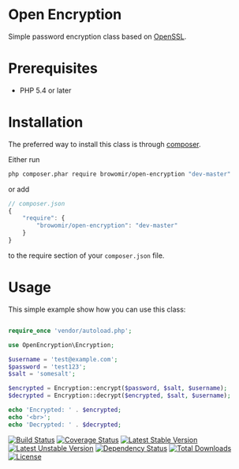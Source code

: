 Open Encryption
===============
Simple password encryption class based on [OpenSSL](http://php.net/manual/en/book.openssl.php).

# Prerequisites

- PHP 5.4 or later

# Installation

The preferred way to install this class is through [composer](http://getcomposer.org/download/).

Either run

```sh
php composer.phar require browomir/open-encryption "dev-master"
```

or add

```js
// composer.json
{
    "require": {
        "browomir/open-encryption": "dev-master"
    }
}
```

to the require section of your `composer.json` file.


# Usage

This simple example show how you can use this class:

```php

require_once 'vendor/autoload.php';

use OpenEncryption\Encryption;

$username = 'test@example.com';
$password = 'test123';
$salt = 'somesalt';

$encrypted = Encryption::encrypt($password, $salt, $username);
$decrypted = Encryption::decrypt($encrypted, $salt, $username);

echo 'Encrypted: ' . $encrypted;
echo '<br>';
echo 'Decrypted: ' . $decrypted;

```

[![Build Status](https://travis-ci.org/Browomir/open-encryption.svg)](https://travis-ci.org/Browomir/open-encryption)
[![Coverage Status](https://coveralls.io/repos/Browomir/open-encryption/badge.svg?branch=master&service=github)](https://coveralls.io/github/Browomir/open-encryption?branch=master)
[![Latest Stable Version](https://poser.pugx.org/browomir/open-encryption/v/stable)](https://packagist.org/packages/browomir/open-encryption) 
[![Latest Unstable Version](https://poser.pugx.org/browomir/open-encryption/v/unstable)](https://packagist.org/packages/browomir/open-encryption) 
[![Dependency Status](https://www.versioneye.com/user/projects/563e177f4d415e001b0000bf/badge.svg?style=flat)](https://www.versioneye.com/user/projects/563e177f4d415e001b0000bf)
[![Total Downloads](https://poser.pugx.org/browomir/open-encryption/downloads)](https://packagist.org/packages/browomir/open-encryption) 
[![License](https://poser.pugx.org/browomir/open-encryption/license)](https://packagist.org/packages/browomir/open-encryption)